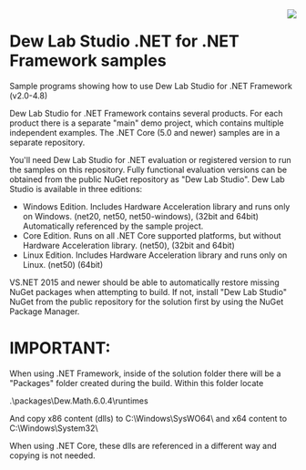 <a href="https://www.dewresearch.com/products/mtxvec/mtxvec-for-delphi-c-builder">
<img align="right" src="https://www.dewresearch.com/templates/yootheme/cache/mtxvex-icon-ef5151c5.png">
</a>  

# Dew Lab Studio .NET for .NET Framework samples
  
Sample programs showing how to use Dew Lab Studio for .NET Framework (v2.0-4.8)

Dew Lab Studio for .NET Framework contains several products. For each product there is a separate "main" demo project, which contains multiple independent examples. The .NET Core (5.0 and newer) samples are in a separate repository.

You'll need Dew Lab Studio for .NET evaluation or registered version to run the samples on this repository. Fully functional evaluation versions can be obtained from the public NuGet repository as "Dew Lab Studio". Dew Lab Studio is available in three editions:

* Windows Edition. Includes Hardware Acceleration library and runs only on Windows. (net20, net50, net50-windows), (32bit and 64bit) Automatically referenced by the  sample project. 
* Core Edition. Runs on all .NET Core supported platforms, but without Hardware Acceleration library. (net50), (32bit and 64bit)
* Linux Edition. Includes Hardware Acceleration library and runs only on Linux. (net50) (64bit)

VS.NET 2015 and newer should be able to automatically restore missing NuGet packages when attempting to build. If not, install "Dew Lab Studio" NuGet from the public repository for the solution first by using the NuGet Package Manager.  

# <b>IMPORTANT:</b>

When using .NET Framework, inside of the solution folder there will be a "Packages" folder created during the build. Within this folder locate 

.\packages\Dew.Math.6.0.4\runtimes

And copy x86 content (dlls) to C:\Windows\SysWO64\ and x64 content to C:\Windows\System32\

When using .NET Core, these dlls are referenced in a different way and copying is not needed.
